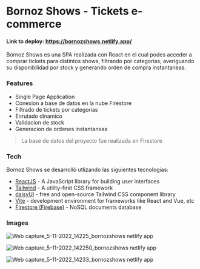 # Bornoz Shows - Tickets e-commerce
#### Link to deploy: https://bornozshows.netlify.app/

Bornoz Shows es una SPA realizada con React en el cual podes acceder a comprar tickets para distintos shows, filtrando por categorias, averiguando su disponibilidad por stock y generando orden de compra instantaneas.

### Features

- Single Page Application
- Conexion a base de datos en la nube Firestore
- Filtrado de tickets por categorias
- Enrutado dinamico
- Validacion de stock
- Generacion de ordenes instantaneas

> La base de datos del proyecto fue realizada en Firestore

### Tech

Bornoz Shows se desarrolló utlizando las siguientes tecnologias:

- [ReactJS](https://reactjs.org/) - A JavaScript library for building user interfaces
- [Tailwind](https://tailwindcss.com/) - A utility-first CSS framework
- [daisyUI](https://daisyui.com/) - free and open-source Tailwind CSS component library
- [Vite](https://vitejs.dev/) - development environment for frameworks like React and Vue, etc
- [Firestore (Firebase)]() - NoSQL documents database

### Images
![Web capture_5-11-2022_14225_bornozshows netlify app](https://user-images.githubusercontent.com/83987715/200133740-f27eee0c-ca5b-4518-8966-8a9943be813a.jpeg)

![Web capture_5-11-2022_142250_bornozshows netlify app](https://user-images.githubusercontent.com/83987715/200133746-040e6293-2fb0-487e-94b0-379d48928535.jpeg)

![Web capture_5-11-2022_14233_bornozshows netlify app](https://user-images.githubusercontent.com/83987715/200133750-09ef5a32-a492-48d3-b3cc-afb865acb11e.jpeg)
